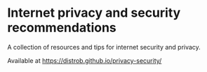 # Internet privacy and security recommendations

A collection of resources and tips for internet security and privacy. 

Available at https://distrob.github.io/privacy-security/
